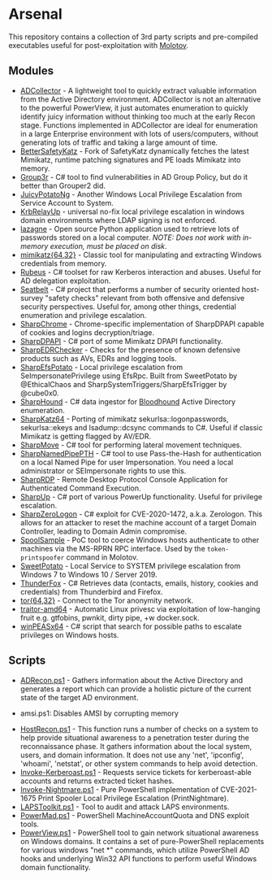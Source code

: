 # Arsenal

This repository contains a collection of 3rd party scripts and pre-compiled executables useful for post-exploitation with [Molotov](https://acab.enterprises/dismantl/Molotov).

## Modules

* [ADCollector](https://github.com/dev-2null/ADCollector) - A lightweight tool to quickly extract valuable information from the Active Directory environment. ADCollector is not an alternative to the powerful PowerView, it just automates enumeration to quickly identify juicy information without thinking too much at the early Recon stage. Functions implemented in ADCollector are ideal for enumeration in a large Enterprise environment with lots of users/computers, without generating lots of traffic and taking a large amount of time.
* [BetterSafetyKatz](https://github.com/Flangvik/BetterSafetyKatz) - Fork of SafetyKatz dynamically fetches the latest Mimikatz, runtime patching signatures and PE loads Mimikatz into memory.
* [Group3r](https://github.com/Group3r/Group3r) -  C# tool to find vulnerabilities in AD Group Policy, but do it better than Grouper2 did.
* [JuicyPotatoNg](https://github.com/antonioCoco/JuicyPotatoNG) - Another Windows Local Privilege Escalation from Service Account to System.
* [KrbRelayUp](https://github.com/Dec0ne/KrbRelayUp) - universal no-fix local privilege escalation in windows domain environments where LDAP signing is not enforced.
* [lazagne](https://github.com/AlessandroZ/LaZagne) - Open source Python application used to retrieve lots of passwords stored on a local computer. *NOTE: Does not work with in-memory execution, must be placed on disk*.
* [mimikatz{64,32}](https://github.com/gentilkiwi/mimikatz) - Classic tool for manipulating and extracting Windows credentials from memory.
* [Rubeus](https://github.com/GhostPack/Rubeus) - C# toolset for raw Kerberos interaction and abuses. Useful for AD delegation exploitation.
* [Seatbelt](https://github.com/GhostPack/Seatbelt) - C# project that performs a number of security oriented host-survey "safety checks" relevant from both offensive and defensive security perspectives. Useful for, among other things, credential enumeration and privilege escalation.
* [SharpChrome](https://github.com/GhostPack/SharpDPAPI) - Chrome-specific implementation of SharpDPAPI capable of cookies and logins decryption/triage.
* [SharpDPAPI](https://github.com/GhostPack/SharpDPAPI) -  C# port of some Mimikatz DPAPI functionality.
* [SharpEDRChecker](https://github.com/PwnDexter/SharpEDRChecker) - Checks for the presence of known defensive products such as AVs, EDRs and logging tools.
* [SharpEfsPotato](https://github.com/bugch3ck/SharpEfsPotato) - Local privilege escalation from SeImpersonatePrivilege using EfsRpc. Built from SweetPotato by @EthicalChaos and SharpSystemTriggers/SharpEfsTrigger by @cube0x0.
* [SharpHound](https://github.com/BloodHoundAD/SharpHound) - C# data ingestor for [Bloodhound](https://github.com/BloodHoundAD/BloodHound) Active Directory enumeration.
* [SharpKatz64](https://github.com/b4rtik/SharpKatz) - Porting of mimikatz sekurlsa::logonpasswords, sekurlsa::ekeys and lsadump::dcsync commands to C#. Useful if classic Mimikatz is getting flagged by AV/EDR.
* [SharpMove](https://github.com/0xthirteen/SharpMove) -  C# tool for performing lateral movement techniques.
* [SharpNamedPipePTH](https://github.com/S3cur3Th1sSh1t/SharpNamedPipePTH) -  C# tool to use Pass-the-Hash for authentication on a local Named Pipe for user Impersonation. You need a local administrator or SEImpersonate rights to use this.
* [SharpRDP](https://github.com/0xthirteen/SharpRDP) - Remote Desktop Protocol Console Application for Authenticated Command Execution.
* [SharpUp](https://github.com/GhostPack/SharpUp) - C# port of various PowerUp functionality. Useful for privilege escalation.
* [SharpZeroLogon](https://github.com/nccgroup/nccfsas/tree/main/Tools/SharpZeroLogon) - C# exploit for CVE-2020-1472, a.k.a. Zerologon. This allows for an attacker to reset the machine account of a target Domain Controller, leading to Domain Admin compromise.
* [SpoolSample](https://github.com/leechristensen/SpoolSample) - PoC tool to coerce Windows hosts authenticate to other machines via the MS-RPRN RPC interface. Used by the `token-printspoofer` command in Molotov.
* [SweetPotato](https://github.com/CCob/SweetPotato) - Local Service to SYSTEM privilege escalation from Windows 7 to Windows 10 / Server 2019.
* [ThunderFox](https://github.com/V1V1/SharpScribbles) - C# Retrieves data (contacts, emails, history, cookies and credentials) from Thunderbird and Firefox.
* [tor{64,32}](https://torproject.org) - Connect to the Tor anonymity network.
* [traitor-amd64](https://github.com/liamg/traitor) - Automatic Linux privesc via exploitation of low-hanging fruit e.g. gtfobins, pwnkit, dirty pipe, +w docker.sock.
* [winPEASx64](https://github.com/carlospolop/PEASS-ng/tree/master/winPEAS/winPEASexe) - C# script that search for possible paths to escalate privileges on Windows hosts.

## Scripts

* [ADRecon.ps1](https://github.com/adrecon/ADRecon) - Gathers information about the Active Directory and generates a report which can provide a holistic picture of the current state of the target AD environment.
- amsi.ps1: Disables AMSI by corrupting memory
* [HostRecon.ps1](https://github.com/dafthack/HostRecon) - This function runs a number of checks on a system to help provide situational awareness to a penetration tester during the reconnaissance phase. It gathers information about the local system, users, and domain information. It does not use any 'net', 'ipconfig', 'whoami', 'netstat', or other system commands to help avoid detection.
* [Invoke-Kerberoast.ps1](https://github.com/EmpireProject/Empire/blob/master/data/module_source/credentials/Invoke-Kerberoast.ps1) - Requests service tickets for kerberoast-able accounts and returns extracted ticket hashes.
* [Invoke-Nightmare.ps1](https://github.com/calebstewart/CVE-2021-1675) - Pure PowerShell implementation of CVE-2021-1675 Print Spooler Local Privilege Escalation (PrintNightmare).
* [LAPSToolkit.ps1](https://github.com/leoloobeek/LAPSToolkit) - Tool to audit and attack LAPS environments.
* [PowerMad.ps1](https://github.com/Kevin-Robertson/Powermad) - PowerShell MachineAccountQuota and DNS exploit tools.
* [PowerView.ps1](https://github.com/PowerShellMafia/PowerSploit/blob/master/Recon/PowerView.ps1) - PowerShell tool to gain network situational awareness on Windows domains. It contains a set of pure-PowerShell replacements for various windows "net *" commands, which utilize PowerShell AD hooks and underlying Win32 API functions to perform useful Windows domain functionality.
